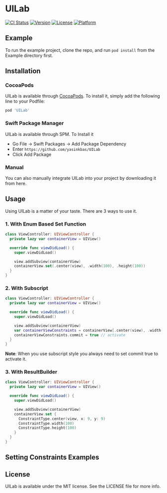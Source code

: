# UILab

[![CI Status](https://img.shields.io/travis/yasinkbas/UILab.svg?style=flat)](https://travis-ci.org/yasinkbas/UILab)
[![Version](https://img.shields.io/cocoapods/v/UILab.svg?style=flat)](https://cocoapods.org/pods/UILab)
[![License](https://img.shields.io/cocoapods/l/UILab.svg?style=flat)](https://cocoapods.org/pods/UILab)
[![Platform](https://img.shields.io/cocoapods/p/UILab.svg?style=flat)](https://cocoapods.org/pods/UILab)

## Example

To run the example project, clone the repo, and run `pod install` from the Example directory first.

## Installation

### CocoaPods

UILab is available through [CocoaPods](https://cocoapods.org). To install
it, simply add the following line to your Podfile:

```ruby
pod 'UILab'
```

### Swift Package Manager
UILab is available through SPM. To Install it

* Go File -> Swift Packages -> Add Package Dependency
* Enter `https://github.com/yasinkbas/UILab`
* Click Add Package

### Manual
You can also manually integrate UILab into your project by downloading it from here.

## Usage
Using UILab is a matter of your taste. There are 3 ways to use it.

### 1. With Enum Based Set Function
```swift
class ViewController: UIViewController {
  private lazy var containerView = UIView()

  override func viewDidLoad() {
    super.viewDidLoad()

    view.addSubview(containerView)
    containerView.set(.center(view), .width(100), .height(100))
  }
}
```
### 2. With Subscript
```swift
class ViewController: UIViewController {
  private lazy var containerView = UIView()

  override func viewDidLoad() {
    super.viewDidLoad()

    view.addSubview(containerView)
    var containerViewConstraints = containerView[.center(view), .width(100), .height(100)]
    containerViewConstraints.commit = true // activate
  }
}
```
**Note**: When you use subscript style you always need to set commit true to activate it.

### 3. With ResultBuilder
```swift
class ViewController: UIViewController {
  private lazy var containerView = UIView()

  override func viewDidLoad() {
    super.viewDidLoad()

    view.addSubview(containerView)
    containerView.set {
      ConstraintType.center(view, x: 9, y: 9)
      ConstraintType.width(100)
      ConstraintType.height(100)
    }
  }
}
```


## Setting Constraints Examples



## License

UILab is available under the MIT license. See the LICENSE file for more info.
